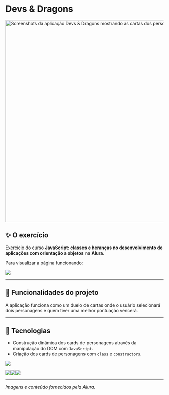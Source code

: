 # Devs & Dragons
<img width="1280" height="640" alt="Screenshots da aplicação Devs & Dragons mostrando as cartas dos personagens e suas interações" src="https://github.com/user-attachments/assets/f508e147-72af-473d-9455-4fec1df78ee5" />

## ✨ O exercício

Exercício do curso <b>JavaScript: classes e heranças no desenvolvimento de aplicações com orientação a objetos</b> na <b>Alura</b>.

Para visualizar a página funcionando: 

<a href="https://lucasjdantas.github.io/exercicio-alura-js-tarefas-concorrentes-oo-01/" target="_blank"><img loading="lazy" src="https://img.shields.io/badge/GitHub%20Pages-222222?style=for-the-badge&logo=github%20Pages&logoColor=white" target="_blank"></a>

<hr>

## 🔨 Funcionalidades do projeto

A aplicação funciona como um duelo de cartas onde o usuário selecionará dois personagens e quem tiver uma melhor pontuação vencerá.

<hr>

## 🚀 Tecnologias
- Construção dinâmica dos cards de personagens através da manipulação do DOM com `JavaScript`.
- Criação dos cards de personagens com `class` e `constructors`.

<img loading="laz" src="https://img.shields.io/badge/VSCode-0078D4?style=for-the-badge&logo=visual%20studio%20code&logoColor=white">

<img loading="lazy" src="https://img.shields.io/badge/HTML5-E34F26?style=for-the-badge&logo=html5&logoColor=white"><img loading="lazy" src="https://img.shields.io/badge/CSS3-1572B6?style=for-the-badge&logo=css3&logoColor=white"><img loading="lazy" src="https://img.shields.io/badge/JavaScript-323330?style=for-the-badge&logo=javascript&logoColor=F7DF1E">

<hr>

*Imagens e conteúdo fornecidos pela Alura.*
